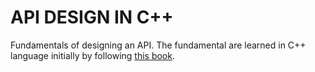# API DESIGN IN C++

Fundamentals of designing an API. The fundamental are learned in C++ language initially by following [this book](https://www.amazon.com/API-Design-C-Martin-Reddy/dp/0123850037).
